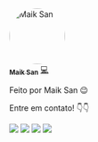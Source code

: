
<a href="https://www.linkedin.com/in/maik-sant-anna-85857a222/">
 <img style="border-radius: 50%;" src="https://avatars.githubusercontent.com/MaikSan23" width="100px;" alt="Maik San"/>
 <br />
 <sub><b>Maik San</b></sub></a> <a href="https://www.linkedin.com/in/maik-sant-anna-85857a222/" title="Linkedin Maik">💻</a>

Feito por Maik San 😉 </br>

Entre em contato! 👇👇 </br>

<div>
  <a href="https://www.facebook.com/wilgner.souza.stw" target="_blank"><img src="https://img.shields.io/badge/Facebook-1877F2?style=for-the-badge&logo=facebook&logoColor=white" target="_blank"></a>
  <a href="https://www.instagram.com/apenasmaik/" target="_blank"><img src="https://img.shields.io/badge/-Instagram-b80750?style=for-the-badge&logo=instagram&logoColor=white" target="_blank"></a>
<a href = "mailto:maikinysan@gmail.com"><img src="https://img.shields.io/badge/-Gmail-e83f25?style=for-the-badge&logo=gmail&logoColor=white" target="_blank"></a>
  <a href="https://www.linkedin.com/in/maik-sant-anna-85857a222/" target="_blank"><img src="https://img.shields.io/badge/-LinkedIn-0a66c2?style=for-the-badge&logo=linkedin&logoColor=white" target="_blank"></a> 
</div>
